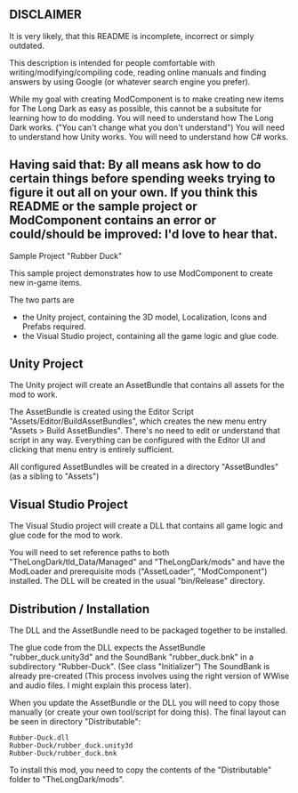 DISCLAIMER
--------------------------------------------------------------------------------
It is very likely, that this README is incomplete, incorrect or simply outdated.

This description is intended for people comfortable with writing/modifying/compiling code, reading online manuals and finding answers by using Google (or whatever search engine you prefer).

While my goal with creating ModComponent is to make creating new items for The Long Dark as easy as possible, this cannot be a subsitute for learning how to do modding.
You will need to understand how The Long Dark works. ("You can't change what you don't understand")
You will need to understand how Unity works.
You will need to understand how C# works.

Having said that:
By all means ask how to do certain things before spending weeks trying to figure it out all on your own.
If you think this README or the sample project or ModComponent contains an error or could/should be improved: I'd love to hear that.
--------------------------------------------------------------------------------



Sample Project "Rubber Duck"

This sample project demonstrates how to use ModComponent to create new in-game items.


The two parts are
- the Unity project, containing the 3D model, Localization, Icons and Prefabs required.
- the Visual Studio project, containing all the game logic and glue code.



Unity Project
-------------

The Unity project will create an AssetBundle that contains all assets for the mod to work.

The AssetBundle is created using the Editor Script "Assets/Editor/BuildAssetBundles", which creates the new menu entry "Assets > Build AssetBundles".
There's no need to edit or understand that script in any way.
Everything can be configured with the Editor UI and clicking that menu entry is entirely sufficient.

All configured AssetBundles will be created in a directory "AssetBundles" (as a sibling to "Assets")



Visual Studio Project
---------------------

The Visual Studio project will create a DLL that contains all game logic and glue code for the mod to work.

You will need to set reference paths to both "TheLongDark/tld_Data/Managed" and "TheLongDark/mods" and have the ModLoader and prerequisite mods ("AssetLoader", "ModComponent") installed.
The DLL will be created in the usual "bin/Release" directory.



Distribution / Installation
---------------------------

The DLL and the AssetBundle need to be packaged together to be installed.

The glue code from the DLL expects the AssetBundle "rubber_duck.unity3d" and the SoundBank "rubber_duck.bnk" in a subdirectory "Rubber-Duck". (See class "Initializer")
The SoundBank is already pre-created (This process involves using the right version of WWise and audio files. I might explain this process later).

When you update the AssetBundle or the DLL you will need to copy those manually (or create your own tool/script for doing this).
The final layout can be seen in directory "Distributable":

	Rubber-Duck.dll
	Rubber-Duck/rubber_duck.unity3d
	Rubber-Duck/rubber_duck.bnk

To install this mod, you need to copy the contents of the "Distributable" folder to "TheLongDark/mods".